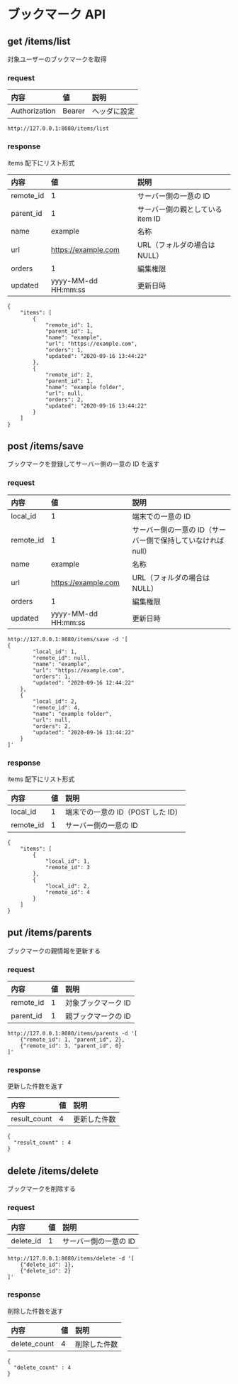 # ブックマーク API

## get /items/list

対象ユーザーのブックマークを取得

### request

内容 | 値 | 説明
:--|:--|:--
Authorization | Bearer | ヘッダに設定

```
http://127.0.0.1:8080/items/list
```

### response

items 配下にリスト形式

内容 | 値 | 説明
:--|:--|:--
remote_id | 1 | サーバー側の一意の ID
parent_id | 1 | サーバー側の親としている item ID
name | example | 名称
url | https://example.com | URL（フォルダの場合は NULL）
orders | 1 | 編集権限
updated | yyyy-MM-dd HH:mm:ss | 更新日時

```
{
    "items": [
        {
            "remote_id": 1,
            "parent_id": 1,
            "name": "example",
            "url": "https://example.com",
            "orders": 1,
            "updated": "2020-09-16 13:44:22"
        },
        {
            "remote_id": 2,
            "parent_id": 1,
            "name": "example folder",
            "url": null,
            "orders": 2,
            "updated": "2020-09-16 13:44:22"
        }
    ]
}
```

## post /items/save

ブックマークを登録してサーバー側の一意の ID を返す

### request

内容 | 値 | 説明
:--|:--|:--
local_id | 1 | 端末での一意の ID
remote_id | 1 | サーバー側の一意の ID（サーバー側で保持していなければ null）
name | example | 名称
url | https://example.com | URL（フォルダの場合は NULL）
orders | 1 | 編集権限
updated | yyyy-MM-dd HH:mm:ss | 更新日時

```
http://127.0.0.1:8080/items/save -d '[
{
        "local_id": 1,
        "remote_id": null,
        "name": "example",
        "url": "https://example.com",
        "orders": 1,
        "updated": "2020-09-16 12:44:22"
    },
    {
        "local_id": 2,
        "remote_id": 4,
        "name": "example folder",
        "url": null,
        "orders": 2,
        "updated": "2020-09-16 13:44:22"
    }
]'
```

### response

items 配下にリスト形式

内容 | 値 | 説明
:--|:--|:--
local_id | 1 | 端末での一意の ID（POST した ID）
remote_id | 1 | サーバー側の一意の ID

```
{
    "items": [
        {
            "local_id": 1,
            "remote_id": 3
        },
        {
            "local_id": 2,
            "remote_id": 4
        }
    ]
}
```

## put /items/parents

ブックマークの親情報を更新する

### request

内容 | 値 | 説明
:--|:--|:--
remote_id | 1 | 対象ブックマーク ID
parent_id | 1 | 親ブックマークの ID

```
http://127.0.0.1:8080/items/parents -d '[
    {"remote_id": 1, "parent_id", 2},
    {"remote_id": 3, "parent_id", 0}
]'
```

### response

更新した件数を返す

内容 | 値 | 説明
:--|:--|:--
result_count | 4 | 更新した件数

```
{
  "result_count" : 4
}
```

## delete /items/delete

ブックマークを削除する

### request

内容 | 値 | 説明
:--|:--|:--
delete_id | 1 | サーバー側の一意の ID

```
http://127.0.0.1:8080/items/delete -d '[
    {"delete_id": 1},
    {"delete_id": 2}
]'
```

### response

削除した件数を返す

内容 | 値 | 説明
:--|:--|:--
delete_count | 4 | 削除した件数

```
{
  "delete_count" : 4
}
```
